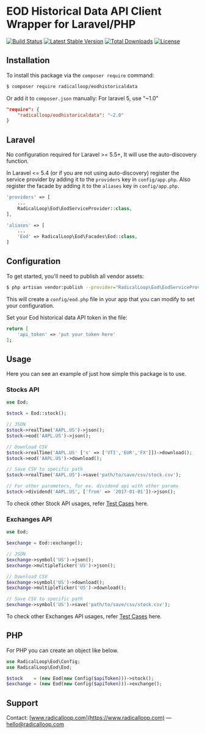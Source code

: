 # EOD Historical Data API Client Wrapper for Laravel/PHP

[![Build Status](https://travis-ci.org/radicalloop/eodhistoricaldata.svg?branch=master)](https://travis-ci.org/radicalloop/eodhistoricaldata)
[![Latest Stable Version](https://poser.pugx.org/radicalloop/eodhistoricaldata/v/stable)](https://packagist.org/packages/radicalloop/eodhistoricaldata)
[![Total Downloads](https://poser.pugx.org/radicalloop/eodhistoricaldata/downloads)](https://packagist.org/packages/radicalloop/eodhistoricaldata)
[![License](https://poser.pugx.org/radicalloop/eodhistoricaldata/license)](https://packagist.org/packages/radicalloop/eodhistoricaldata)

## Installation
To install this package via the `composer require` command:

```bash
$ composer require radicalloop/eodhistoricaldata
```
Or add it to `composer.json` manually:
For laravel 5, use "~1.0"

```json
"require": {
    "radicalloop/eodhistoricaldata": "~2.0"
}
```
## Laravel
No configuration required for Laravel >= 5.5+, It will use the auto-discovery function.

In Laravel <= 5.4 (or if you are not using auto-discovery) register the service provider by adding it to the `providers` key in `config/app.php`. Also register the facade by adding it to the `aliases` key in `config/app.php`.

```php
'providers' => [
    ...
    RadicalLoop\Eod\EodServiceProvider::class,
],

'aliases' => [
    ...
    'Eod' => RadicalLoop\Eod\Facades\Eod::class,
]
```
## Configuration

To get started, you'll need to publish all vendor assets:

```bash
$ php artisan vendor:publish --provider="RadicalLoop\Eod\EodServiceProvider"
```

This will create a `config/eod.php` file in your app that you can modify to set your configuration.

Set your Eod historical data API token in the file:

```bash
return [
    'api_token' => 'put your token here'
];
```

## Usage

Here you can see an example of just how simple this package is to use.

### Stocks API
```php
use Eod;

$stock = Eod::stock();

// JSON 
$stock->realTime('AAPL.US')->json();
$stock->eod('AAPL.US')->json();

// Download CSV 
$stock->realTime('AAPL.US' ['s' => ['VTI','EUR','FX']])->download();
$stock->eod('AAPL.US')->download();

// Save CSV to specific path
$stock->realTime('AAPL.US')->save('path/to/save/csv/stock.csv');

// For other parameters, for ex. dividend api with other params
$stock->dividend('AAPL.US', ['from' => '2017-01-01'])->json();
```
To check other Stock API usages, refer [Test Cases](tests/StockTest.php) here.

### Exchanges API
```php
use Eod;

$exchange = Eod::exchange();

// JSON 
$exchange->symbol('US')->json();
$exchange->multipleTicker('US')->json();

// Download CSV 
$exchange->symbol('US')->download();
$exchange->multipleTicker('US')->download();

// Save CSV to specific path
$exchange->symbol('US')->save('path/to/save/csv/stock.csv');
```
To check other Exchanges API usages, refer [Test Cases](tests/ExchangeTest.php) here.

## PHP
For PHP you can create an object like below.

```php
use RadicalLoop\Eod\Config;
use RadicalLoop\Eod\Eod;

$stock    = (new Eod(new Config($apiToken)))->stock();
$exchange = (new Eod(new Config($apiToken)))->exchange();
```

## Support
Contact: [www.radicalloop.com](https://www.radicalloop.com) — hello@radicalloop.com


